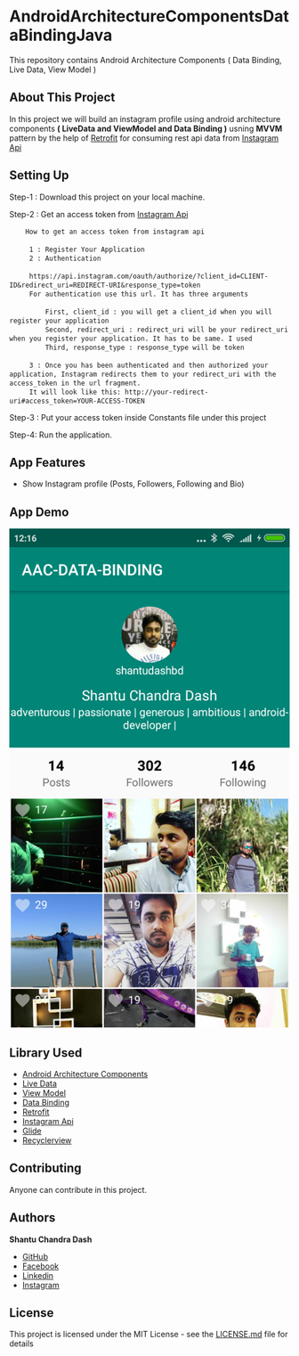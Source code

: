 # AndroidArchitectureComponentsDataBindingJava
This repository contains Android Architecture Components ( Data Binding, Live Data, View Model )

## About This Project
In this project we will build an instagram profile using android architecture components
<B>( LiveData and ViewModel and Data Binding )</B> usning <B>MVVM</B> pattern by the help of
[Retrofit](https://square.github.io/retrofit/) for consuming rest api data from [Instagram Api](https://www.instagram.com/developer/)

## Setting Up

Step-1 : Download this project on your local machine.

Step-2 : Get an access token from [Instagram Api](https://www.instagram.com/developer/)

        How to get an access token from instagram api
        
         1 : Register Your Application
         2 : Authentication

         https://api.instagram.com/oauth/authorize/?client_id=CLIENT-ID&redirect_uri=REDIRECT-URI&response_type=token
         For authentication use this url. It has three arguments

             First, client_id : you will get a client_id when you will register your application
             Second, redirect_uri : redirect_uri will be your redirect_uri when you register your application. It has to be same. I used 
             Third, response_type : response_type will be token

         3 : Once you has been authenticated and then authorized your application, Instagram redirects them to your redirect_uri with the access_token in the url fragment.
         It will look like this: http://your-redirect-uri#access_token=YOUR-ACCESS-TOKEN

Step-3 : Put your access token inside Constants file under this project

Step-4: Run the application.

## App Features
* Show Instagram profile (Posts, Followers, Following and Bio)

## App Demo
<img src="images/app-demo.png">


## Library Used
* [Android Architecture Components](https://developer.android.com/topic/libraries/architecture/)
* [Live Data](https://developer.android.com/topic/libraries/architecture/livedata)
* [View Model](https://developer.android.com/topic/libraries/architecture/viewmodel)
* [Data Binding](https://developer.android.com/topic/libraries/data-binding/)
* [Retrofit](https://square.github.io/retrofit/)
* [Instagram Api](https://www.instagram.com/developer/)
* [Glide](https://github.com/bumptech/glide)
* [Recyclerview](https://developer.android.com/guide/topics/ui/layout/recyclerview)

## Contributing

Anyone can contribute in this project.

## Authors

**Shantu Chandra Dash** 
* [GitHub](https://github.com/shantudas)
* [Facebook](https://www.facebook.com/shantudashbd)
* [Linkedin](https://www.linkedin.com/in/shantudashbd/)
* [Instagram](https://www.instagram.com/shantudashbd/)


## License

This project is licensed under the MIT License - see the [LICENSE.md](https://github.com/shantudas/AndroidArchitectureComponentsDataBindingJava/blob/master/LICENSE) file for details
